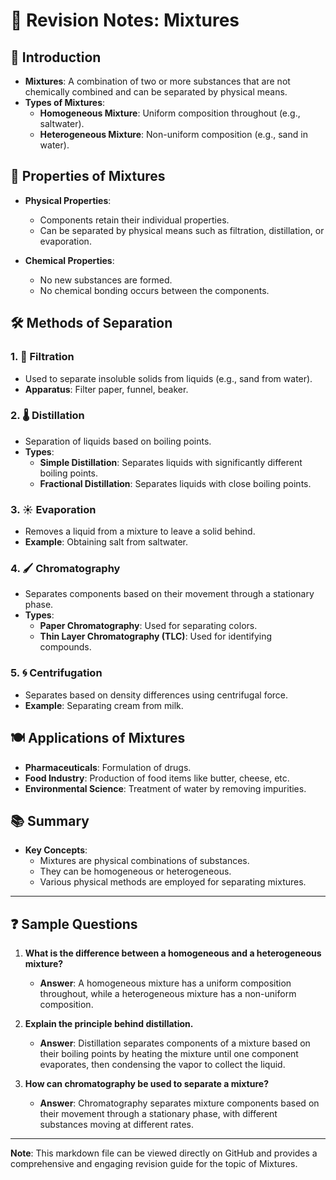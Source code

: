 # 🧪 Revision Notes: Mixtures

## 📝 Introduction
- **Mixtures**: A combination of two or more substances that are not chemically combined and can be separated by physical means.
- **Types of Mixtures**: 
  - **Homogeneous Mixture**: Uniform composition throughout (e.g., saltwater).
  - **Heterogeneous Mixture**: Non-uniform composition (e.g., sand in water).

## 🔬 Properties of Mixtures
- **Physical Properties**: 
  - Components retain their individual properties.
  - Can be separated by physical means such as filtration, distillation, or evaporation.
  
- **Chemical Properties**: 
  - No new substances are formed.
  - No chemical bonding occurs between the components.

## 🛠️ Methods of Separation
### 1. 🧹 **Filtration**
   - Used to separate insoluble solids from liquids (e.g., sand from water).
   - **Apparatus**: Filter paper, funnel, beaker.

### 2. 🌡️ **Distillation**
   - Separation of liquids based on boiling points.
   - **Types**:
     - **Simple Distillation**: Separates liquids with significantly different boiling points.
     - **Fractional Distillation**: Separates liquids with close boiling points.

### 3. ☀️ **Evaporation**
   - Removes a liquid from a mixture to leave a solid behind.
   - **Example**: Obtaining salt from saltwater.

### 4. 🖌️ **Chromatography**
   - Separates components based on their movement through a stationary phase.
   - **Types**:
     - **Paper Chromatography**: Used for separating colors.
     - **Thin Layer Chromatography (TLC)**: Used for identifying compounds.

### 5. 🌀 **Centrifugation**
   - Separates based on density differences using centrifugal force.
   - **Example**: Separating cream from milk.

## 🍽️ Applications of Mixtures
- **Pharmaceuticals**: Formulation of drugs.
- **Food Industry**: Production of food items like butter, cheese, etc.
- **Environmental Science**: Treatment of water by removing impurities.

## 📚 Summary
- **Key Concepts**:
  - Mixtures are physical combinations of substances.
  - They can be homogeneous or heterogeneous.
  - Various physical methods are employed for separating mixtures.

---

## ❓ Sample Questions

1. **What is the difference between a homogeneous and a heterogeneous mixture?**
   - **Answer**: A homogeneous mixture has a uniform composition throughout, while a heterogeneous mixture has a non-uniform composition.

2. **Explain the principle behind distillation.**
   - **Answer**: Distillation separates components of a mixture based on their boiling points by heating the mixture until one component evaporates, then condensing the vapor to collect the liquid.

3. **How can chromatography be used to separate a mixture?**
   - **Answer**: Chromatography separates mixture components based on their movement through a stationary phase, with different substances moving at different rates.

---

**Note**: This markdown file can be viewed directly on GitHub and provides a comprehensive and engaging revision guide for the topic of Mixtures.
